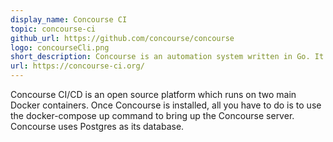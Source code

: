 ```yaml
---
display_name: Concourse CI
topic: concourse-ci
github_url: https://github.com/concourse/concourse
logo: concourseCli.png
short_description: Concourse is an automation system written in Go. It is most commonly used for CI/CD, and is built to scale to any kind of automation pipeline, from simple to complex.
url: https://concourse-ci.org/
---
```

Concourse CI/CD is an open source platform which runs on two main Docker containers. Once Concourse is installed, all you have to do is to use the docker-compose up command to bring up the Concourse server. Concourse uses Postgres as its database.

